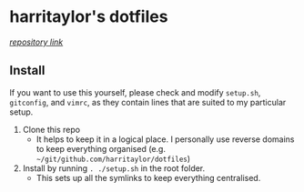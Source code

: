 # harritaylor's dotfiles
*[repository link](https://github.com/harritaylor/dotfiles)*

## Install

If you want to use this yourself, please check and modify `setup.sh`, `gitconfig`, and `vimrc`, as they contain lines that are suited to my particular setup.

1. Clone this repo
	* It helps to keep it in a logical place. I personally use reverse domains to keep everything organised (e.g. `~/git/github.com/harritaylor/dotfiles`)
1. Install by running `. ./setup.sh` in the root folder.
	* This sets up all the symlinks to keep everything centralised.
